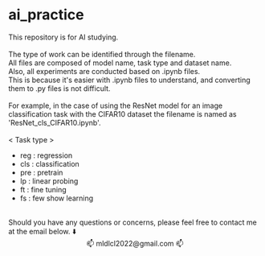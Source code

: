 # ai_practice
This repository is for AI studying.  
<br>
The type of work can be identified through the filename.  
All files are composed of model name, task type and dataset name.  
Also, all experiments are conducted based on .ipynb files.  
This is because it's easier with .ipynb files to understand, and converting them to .py files is not difficult.  
<br>
For example, in the case of using the ResNet model for an image classification task with the CIFAR10 dataset the filename is named as 'ResNet_cls_CIFAR10.ipynb'.  
<br>
< Task type >  
* reg : regression  
* cls : classification  
* pre : pretrain  
* lp  : linear probing  
* ft  : fine tuning  
* fs  : few show learning  
<br>
Should you have any questions or concerns, please feel free to contact me at the email below. ⬇️</br>
<div align="center"> 📫 mldlcl2022@gmail.com 📫 </div>
